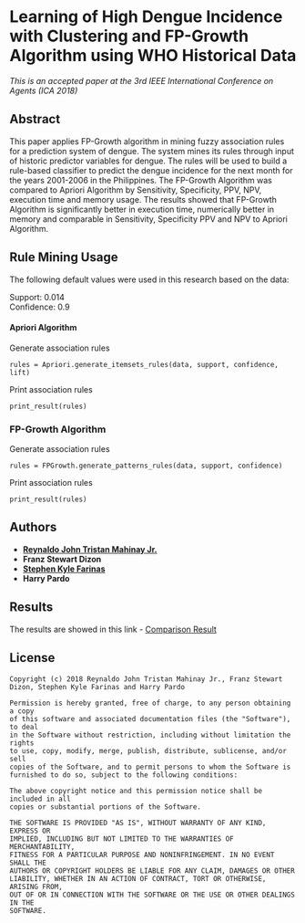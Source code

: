 # Learning of High Dengue Incidence with Clustering and FP-Growth Algorithm using WHO Historical Data

*This is an accepted paper at the 3rd IEEE International Conference on Agents (ICA 2018)*

## Abstract
This paper applies FP-Growth algorithm in mining fuzzy association rules for a prediction system of dengue. The system mines its rules through input of historic predictor variables for dengue. The rules will be used to build a rule-based classifier to predict the dengue incidence for the next month for the years 2001-2006 in the Philippines. The FP-Growth Algorithm was compared to Apriori Algorithm by Sensitivity, Specificity, PPV, NPV, execution time and memory usage. The results showed that FP-Growth Algorithm is significantly better in execution time, numerically better in memory and comparable in Sensitivity, Specificity PPV and NPV to Apriori Algorithm.

## Rule Mining Usage

The following default values were used in this research based on the data:

Support: 0.014 <br />
Confidence: 0.9

#### Apriori Algorithm
Generate association rules
```
rules = Apriori.generate_itemsets_rules(data, support, confidence, lift)
```
Print association rules
```
print_result(rules)
```

### FP-Growth Algorithm
Generate association rules
```
rules = FPGrowth.generate_patterns_rules(data, support, confidence)
```
Print association rules
```
print_result(rules)
```

## Authors
*  [**Reynaldo John Tristan Mahinay Jr.**](https://github.com/rjtmahinay)
* **Franz Stewart Dizon**
* [**Stephen Kyle Farinas**](https://github.com/kfpyzi)
* **Harry Pardo**

## Results
The results are showed in this link - [Comparison Result](https://github.com/rjtmahinay/learning-of-high-dengue-incidence/tree/master/results)
## License

    Copyright (c) 2018 Reynaldo John Tristan Mahinay Jr., Franz Stewart Dizon, Stephen Kyle Farinas and Harry Pardo

    Permission is hereby granted, free of charge, to any person obtaining a copy
    of this software and associated documentation files (the "Software"), to deal
    in the Software without restriction, including without limitation the rights
    to use, copy, modify, merge, publish, distribute, sublicense, and/or sell
    copies of the Software, and to permit persons to whom the Software is
    furnished to do so, subject to the following conditions:

    The above copyright notice and this permission notice shall be included in all
    copies or substantial portions of the Software.

    THE SOFTWARE IS PROVIDED "AS IS", WITHOUT WARRANTY OF ANY KIND, EXPRESS OR
    IMPLIED, INCLUDING BUT NOT LIMITED TO THE WARRANTIES OF MERCHANTABILITY,
    FITNESS FOR A PARTICULAR PURPOSE AND NONINFRINGEMENT. IN NO EVENT SHALL THE
    AUTHORS OR COPYRIGHT HOLDERS BE LIABLE FOR ANY CLAIM, DAMAGES OR OTHER
    LIABILITY, WHETHER IN AN ACTION OF CONTRACT, TORT OR OTHERWISE, ARISING FROM,
    OUT OF OR IN CONNECTION WITH THE SOFTWARE OR THE USE OR OTHER DEALINGS IN THE
    SOFTWARE.

